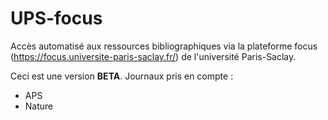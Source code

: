 # UPS-focus

Accès automatisé aux ressources bibliographiques via la plateforme focus (https://focus.universite-paris-saclay.fr/) de l'université Paris-Saclay.

Ceci est une version **BETA**. Journaux pris en compte :

 + APS
 + Nature